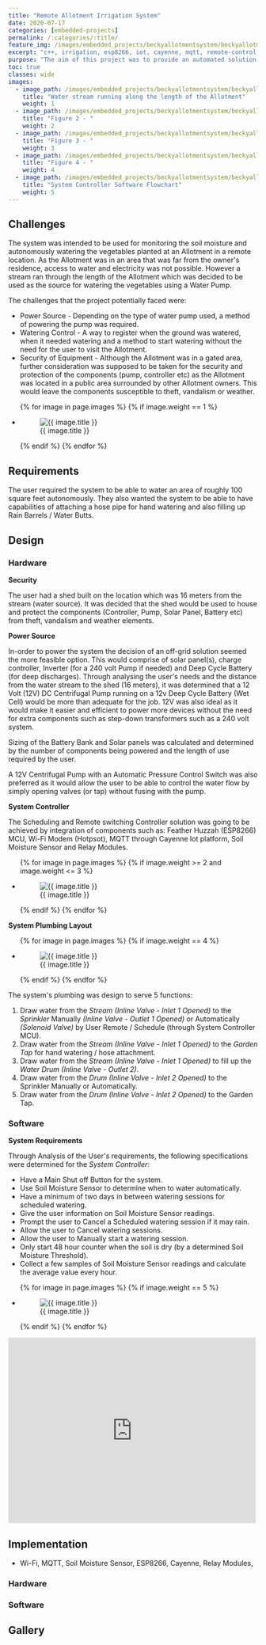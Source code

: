 ```yaml
---
title: "Remote Allotment Irrigation System"
date: 2020-07-17
categories: [embedded-projects]
permalink: /:categories/:title/
feature_img: /images/embedded_projects/beckyallotmentsystem/beckyallotmentsystem_img00.jpg
excerpt: "c++, irrigation, esp8266, iot, cayenne, mqtt, remote-control, renewable-energy"
purpose: "The aim of this project was to provide an automated solution for watering of vegetables in an allotment situated in a remote location with no direct access to water plumbing or electricity."
toc: true
classes: wide
images:
  - image_path: /images/embedded_projects/beckyallotmentsystem/beckyallotmentsystem_img02.jpg
    title: "Water stream running along the length of the Allotment"
    weight: 1
  - image_path: /images/embedded_projects/beckyallotmentsystem/beckyallotmentsystem_img13.jpg
    title: "Figure 2 - "
    weight: 2
  - image_path: /images/embedded_projects/beckyallotmentsystem/beckyallotmentsystem_img16.jpg
    title: "Figure 3 - "
    weight: 3       
  - image_path: /images/embedded_projects/beckyallotmentsystem/beckyallotmentsystem_img18.jpg
    title: "Figure 4 - "
    weight: 4    
  - image_path: /images/embedded_projects/beckyallotmentsystem/beckyallotmentsystem_img19.jpg
    title: "System Controller Software Flowchart"
    weight: 5  
---
```


<!-- youtube clip " " -->
<div class="youtube-player" data-id="lPfLFi2TlY0"></div>

<h2 class="text-underline">Challenges</h2>
The system was intended to be used for monitoring the soil moisture and autonomously watering the vegetables planted at an Allotment in a remote location. As the Allotment was in an area that was far from the owner's residence, access to water and electricity was not possible.  However a stream ran through the length of the Allotment which was decided to be used as the source for watering the vegetables using a Water Pump.

The challenges that the project potentially faced were:
* Power Source - Depending on the type of water pump used, a method of powering the pump was required.  
* Watering Control - A way to register when the ground was watered, when it needed watering and a method to start watering without the need for the user to visit the Allotment.
* Security of Equipment - Although the Allotment was in a gated area, further consideration was supposed to be taken for the security and protection of the components (pump, controller etc) as the Allotment was located in a public area surrounded by other Allotment owners. This would leave the components susceptible to theft, vandalism or weather.

<ul class="photo-gallery">
  {% for image in page.images %}
    {% if image.weight == 1 %}
      <li>
        <figure class="custom-figure">
          <img src="{{ image.image_path }}" alt="{{ image.title }}">
          <figcaption class="custom-figcaption">
            {{ image.title }}
          </figcaption>
        </figure>  
      </li>
    {% endif %}  
  {% endfor %}  
</ul>

<h2 class="text-underline">Requirements</h2>
The user required the system to be able to water an area of roughly 100 square feet autonomously. They also wanted the system to be able to have capabilities of attaching a hose pipe for hand watering and also filling up Rain Barrels / Water Butts.

<h2 class="text-underline">Design</h2>

### Hardware

**Security**

The user had a shed built on the location which was 16 meters from the stream (water source). It was decided that the shed would be used to house and protect the components (Controller, Pump, Solar Panel, Battery etc) from theft, vandalism and weather elements.  

**Power Source**

In-order to power the system the decision of an off-grid solution seemed the more feasible option. This would comprise of solar panel(s), charge controller, Inverter (for a 240 volt Pump if needed) and Deep Cycle Battery (for deep discharges). Through analysing the user's needs and the distance from the water stream to the shed (16 meters),  it was determined that a 12 Volt (12V) DC Centrifugal Pump running on a 12v Deep Cycle Battery (Wet Cell) would be more than adequate for the job. 12V was also ideal as it would make it easier and efficient to power more devices without the need for extra components such as step-down transformers such as a 240 volt system.

Sizing of the Battery Bank and Solar panels was calculated and determined by the number of components being powered and the length of use required by the user.

A 12V Centrifugal Pump with an Automatic Pressure Control Switch was also preferred as it would allow the user to be able to control the water flow by simply opening valves (or tap) without fusing with the pump.  

**System Controller**

The Scheduling and Remote switching Controller solution was going to be achieved by integration of components such as: Feather Huzzah (ESP8266) MCU, Wi-Fi Modem (Hotpsot), MQTT through Cayenne Iot platform, Soil Moisture Sensor and Relay Modules.

<ul class="photo-gallery-2col">
  {% for image in page.images %}
    {% if image.weight >= 2 and image.weight <= 3 %}
      <li>
        <figure class="custom-figure">
          <img class="galley_img" src="{{ image.image_path }}" alt="{{ image.title }}">
          <figcaption class="custom-figcaption">
            {{ image.title }}
          </figcaption>
        </figure>  
      </li>
    {% endif %}  
  {% endfor %}  
</ul>

**System Plumbing Layout**

<ul class="photo-gallery">
  {% for image in page.images %}
    {% if image.weight == 4 %}
      <li>
        <figure class="custom-figure">
          <img src="{{ image.image_path }}" alt="{{ image.title }}">
          <figcaption class="custom-figcaption">
            {{ image.title }}
          </figcaption>
        </figure>  
      </li>
    {% endif %}  
  {% endfor %}  
</ul>

The system's plumbing was design to serve 5 functions:
1. Draw water from the *Stream (Inline Valve - Inlet 1 Opened)* to the *Sprinkler* Manually *(Inline Valve - Outlet 1 Opened)* or Automatically *(Solenoid Valve)* by User Remote / Schedule (through System Controller MCU).
2. Draw water from the *Stream (Inline Valve - Inlet 1 Opened)* to the *Garden Tap* for hand watering / hose attachment.
3. Draw water from the *Stream (Inline Valve - Inlet 1 Opened)* to fill up the *Water Drum (Inline Valve - Outlet 2)*.
4. Draw water from the *Drum (Inline Valve - Inlet 2 Opened)* to the Sprinkler Manually or Automatically.
5. Draw water from the *Drum (Inline Valve - Inlet 2 Opened)* to the Garden Tap.  

### Software

**System Requirements**

Through Analysis of the User's requirements, the following specifications were determined for the *System Controller*:

*	Have a Main Shut off Button for the system.
*	Use Soil Moisture Sensor to determine when to water automatically.
*	Have a minimum of two days in between watering sessions for scheduled watering.
*	Give the user information on Soil Moisture Sensor readings.
*	Prompt the user to Cancel a Scheduled watering session if it may rain.
*	Allow the user to Cancel watering sessions.
*	Allow the user to Manually start a watering session.
*	Only start 48 hour counter when the soil is dry (by a determined Soil Moisture Threshold).
*	Collect a few samples of Soil Moisture Sensor readings and calculate the average value every hour.

<ul class="photo-gallery">
  {% for image in page.images %}
    {% if image.weight == 5 %}
      <li>
        <figure class="custom-figure">
          <img src="{{ image.image_path }}" alt="{{ image.title }}">
          <figcaption class="custom-figcaption">
            {{ image.title }}
          </figcaption>
        </figure>  
      </li>
    {% endif %}  
  {% endfor %}  
</ul>

<embed src="https://drive.google.com/viewerng/
viewer?embedded=true&url=https://jamesjrnkhata.github.io/images/embedded_projects/beckyallotmentsystem/Software-Requirements.pdf" width="500" height="375">

<h2 class="text-underline">Implementation</h2>

<!-- youtube clip " " -->
<div class="youtube-player" data-id="lPfLFi2TlY0"></div>

* Wi-Fi, MQTT, Soil Moisture Sensor, ESP8266, Cayenne, Relay Modules,

### Hardware

### Software

<h2 class="text-underline">Gallery</h2>
